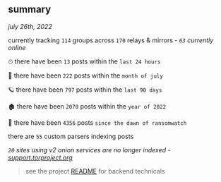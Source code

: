 
## summary
_july 26th, 2022_

currently tracking `114` groups across `170` relays & mirrors - _`63` currently online_

⏲ there have been `13` posts within the `last 24 hours`

🦈 there have been `222` posts within the `month of july`

🪐 there have been `797` posts within the `last 90 days`

🏚 there have been `2070` posts within the `year of 2022`

🦕 there have been `4356` posts `since the dawn of ransomwatch`

there are `55` custom parsers indexing posts

_`20` sites using v2 onion services are no longer indexed - [support.torproject.org](https://support.torproject.org/onionservices/v2-deprecation/)_

> see the project [README](https://github.com/joshhighet/ransomwatch#ransomwatch--) for backend technicals
